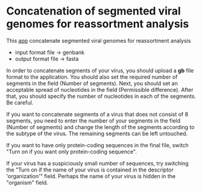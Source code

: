 # Concatenation of segmented viral genomes for reassortment analysis
This [app](https://melibrun.shinyapps.io/combined_the_segments/) concatenate segmented viral genomes for reassortment analysis  
- input format file -> genbank  
- output format file -> fasta  

In order to concatenate segments of your virus, you should upload a **gb** file format to the application. You should also set the required number of segments in the field (Number of segments). Next, you should set an acceptable spread of nucleotides in the field (Permissible difference). After that, you should specify the number of nucleotides in each of the segments. Be careful.  

If you want to concatenate segments of a virus that does not consist of 8 segments, you need to enter the number of your segments in the field (Number of segments) and change the length of the segments according to the subtype of the virus. The remaining segments can be left untouched.  

If you want to have only protein-coding sequences in the final file, switch "Turn on if you want only protein-coding sequence".  

If your virus has a suspiciously small number of sequences, try switching the "Turn on if the name of your virus is contained in the descriptor 'organization'" field. Perhaps the name of your virus is hidden in the "organism" field.



